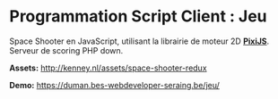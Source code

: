 Programmation Script Client : Jeu
====

Space Shooter en JavaScript, utilisant la librairie de moteur 2D **[PixiJS](https://github.com/pixijs/pixi.js)**. Serveur de scoring PHP down.

**Assets:** http://kenney.nl/assets/space-shooter-redux

**Demo:** https://duman.bes-webdeveloper-seraing.be/jeu/


